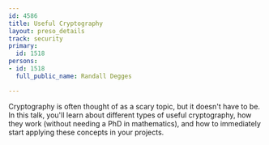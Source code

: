 ```yaml
---
id: 4586
title: Useful Cryptography
layout: preso_details
track: security
primary:
  id: 1518
persons:
- id: 1518
  full_public_name: Randall Degges

---
```

Cryptography is often thought of as a scary topic, but it doesn't have to be. In this talk, you'll learn about different types of useful cryptography, how they work (without needing a PhD in mathematics), and how to immediately start applying these concepts in your projects.